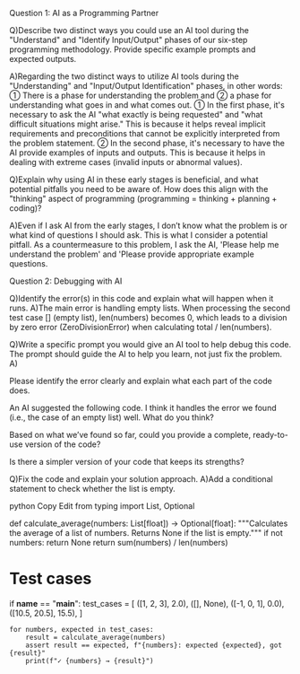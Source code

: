 Question 1: AI as a Programming Partner

Q)Describe two distinct ways you could use an AI tool during the "Understand" and "Identify Input/Output" phases of our six-step programming methodology. Provide specific example prompts and expected outputs.

A)Regarding the two distinct ways to utilize AI tools during the "Understanding" and "Input/Output Identification" phases, in other words: ① There is a phase for understanding the problem and ② a phase for understanding what goes in and what comes out. ① In the first phase, it's necessary to ask the AI "what exactly is being requested" and "what difficult situations might arise." This is because it helps reveal implicit requirements and preconditions that cannot be explicitly interpreted from the problem statement. ② In the second phase, it's necessary to have the AI provide examples of inputs and outputs. This is because it helps in dealing with extreme cases (invalid inputs or abnormal values).

Q)Explain why using AI in these early stages is beneficial, and what potential pitfalls you need to be aware of. How does this align with the "thinking" aspect of programming (programming = thinking + planning + coding)?

A)Even if I ask AI from the early stages, I don’t know what the problem is or what kind of questions I should ask. This is what I consider a potential pitfall.
As a countermeasure to this problem, I ask the AI, 'Please help me understand the problem' and 'Please provide appropriate example questions.


Question 2: Debugging with AI

Q)Identify the error(s) in this code and explain what will happen when it runs.
A)The main error is handling empty lists. When processing the second test case [] (empty list), len(numbers) becomes 0, which leads to a division by zero error (ZeroDivisionError) when calculating total / len(numbers).

Q)Write a specific prompt you would give an AI tool to help debug this code. The prompt should guide the AI to help you learn, not just fix the problem.
A)

Please identify the error clearly and explain what each part of the code does.

An AI suggested the following code. I think it handles the error we found (i.e., the case of an empty list) well. What do you think?

Based on what we’ve found so far, could you provide a complete, ready-to-use version of the code?

Is there a simpler version of your code that keeps its strengths?

Q)Fix the code and explain your solution approach.
A)Add a conditional statement to check whether the list is empty.

python
Copy
Edit
from typing import List, Optional

def calculate_average(numbers: List[float]) -> Optional[float]:
    """Calculates the average of a list of numbers. Returns None if the list is empty."""
    if not numbers:
        return None
    return sum(numbers) / len(numbers)

# Test cases
if __name__ == "__main__":
    test_cases = [
        ([1, 2, 3], 2.0),
        ([], None),
        ([-1, 0, 1], 0.0),
        ([10.5, 20.5], 15.5),
    ]
    
    for numbers, expected in test_cases:
        result = calculate_average(numbers)
        assert result == expected, f"{numbers}: expected {expected}, got {result}"
        print(f"✓ {numbers} → {result}")







